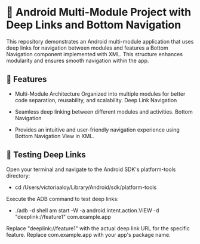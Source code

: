 # 📱 Android Multi-Module Project with Deep Links and Bottom Navigation

This repository demonstrates an Android multi-module application that uses deep links for navigation between modules and features a Bottom Navigation component implemented with XML. This structure enhances modularity and ensures smooth navigation within the app.

## 🚀 Features

- Multi-Module Architecture
Organized into multiple modules for better code separation, reusability, and scalability.
Deep Link Navigation

- Seamless deep linking between different modules and activities.
Bottom Navigation

- Provides an intuitive and user-friendly navigation experience using Bottom Navigation View in XML.

## 🔗 Testing Deep Links

Open your terminal and navigate to the Android SDK's platform-tools directory:
- cd /Users/victoriaaloy/Library/Android/sdk/platform-tools

Execute the ADB command to test deep links:
- ./adb -d shell am start -W -a android.intent.action.VIEW -d "deeplink://feature1" com.example.app  

Replace "deeplink://feature1" with the actual deep link URL for the specific feature.
Replace com.example.app with your app's package name.
